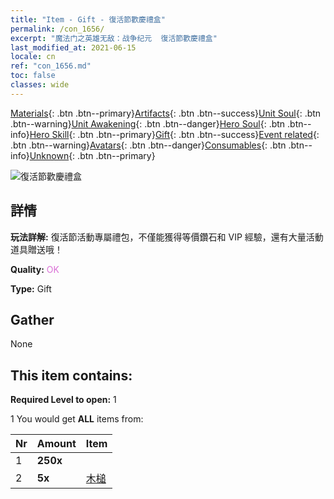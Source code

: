 ```yaml
---
title: "Item - Gift - 復活節歡慶禮盒"
permalink: /con_1656/
excerpt: "魔法门之英雄无敌：战争纪元  復活節歡慶禮盒"
last_modified_at: 2021-06-15
locale: cn
ref: "con_1656.md"
toc: false
classes: wide
---
```

 [Materials](/ItemsCN/){: .btn .btn--primary}[Artifacts](/ItemsCN/Artifacts/){: .btn .btn--success}[Unit Soul](/ItemsCN/UnitSoul/){: .btn .btn--warning}[Unit Awakening](/ItemsCN/UnitAwakening/){: .btn .btn--danger}[Hero Soul](/ItemsCN/HeroSoul/){: .btn .btn--info}[Hero Skill](/ItemsCN/HeroSkill/){: .btn .btn--primary}[Gift](/ItemsCN/Gift/){: .btn .btn--success}[Event related](/ItemsCN/Events/){: .btn .btn--warning}[Avatars](/ItemsCN/Avatars/){: .btn .btn--danger}[Consumables](/ItemsCN/Consumables/){: .btn .btn--info}[Unknown](/ItemsCN/Unknown/){: .btn .btn--primary}

 ![復活節歡慶禮盒](/images/t/i_907272.png)

## 詳情
 **玩法詳解:** 復活節活動專屬禮包，不僅能獲得等價鑽石和 VIP 經驗，還有大量活動道具贈送哦！

 **Quality:** <span style="color: #DA70D6">OK</span>

 **Type:** Gift

## Gather

  None

## This item contains:

 **Required Level to open:** 1

 1 You would get **ALL** items  from:

  | Nr | Amount |     Item    |
  |:---|:-------|:------------|
  | 1 |  **250x** | <i class="fas fa-gem"/> |  | 
  | 2 |  **5x** | [木槌](/cn/Items/con_538/) |  | 
